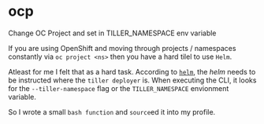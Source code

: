 # ocp
Change OC Project and set in TILLER_NAMESPACE env variable

If you are using OpenShift and moving through projects / namespaces constantly via `oc project <ns>` then you have a hard tilel to use `Helm`.

Atleast for me I felt that as a hard task. According to [`helm`](http://helm.sh), the *helm* needs to be instructed where the `tiller deployer` is. When executing the CLI, it looks for the `--tiller-namespace` flag or the `TILLER_NAMESPACE` envionment variable.

So I wrote a small `bash function` and `source`ed it into my profile. 
